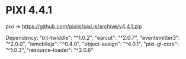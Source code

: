 # PIXI 4.4.1

pixi -> https://github.com/pixijs/pixi.js/archive/v4.4.1.zip

Dependency: 
	"bit-twiddle": "^1.0.2",
    "earcut": "^2.0.7",
    "eventemitter3": "^2.0.0",
    "ismobilejs": "^0.4.0",
    "object-assign": "^4.0.1",
    "pixi-gl-core": "^1.0.3",
    "resource-loader": "^2.0.6"